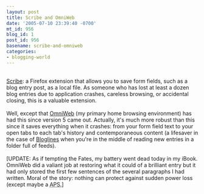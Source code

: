 ```yaml
---
layout: post
title: Scribe and OmniWeb
date: '2005-07-10 23:39:40 -0700'
mt_id: 956
blog_id: 1
post_id: 956
basename: scribe-and-omniweb
categories:
- blogging-world
---
```

<br /><a href="http://prismicspiral.com/scribe/">Scribe</a>: a Firefox extension that allows you to save form fields, such as a blog entry post, as a local file. As someone who has lost at least a dozen blog entries due to application crashes, careless browsing, or accidental closing, this is a valuable extension.<br /><br />Well, except that <a href="http://www.omnigroup.com/applications/omniweb/">OmniWeb</a> (my primary home browsing environment) has had this since version 5 came out. Actually, it's much more robust than this since it saves everything when it crashes: from your form field text to your open tabs to each tab's history and contemporaneous content (a lifesaver in the case of <a href="http://www.bloglines.com/">Bloglines</a> when you're in the middle of reading new entries in a folder full of feeds).<br /><br />[UPDATE: As if tempting the Fates, my battery went dead today in my iBook. OmniWeb did a valiant job at restoring what it could of a brilliant entry but it had only stored the first few sentences of the several paragraphs I had written. Moral of the story: nothing can protect against sudden power loss (except maybe a <acronym title="Uninterruptible Power Supply">APS.]<br /><br /><br />
</acronym>
